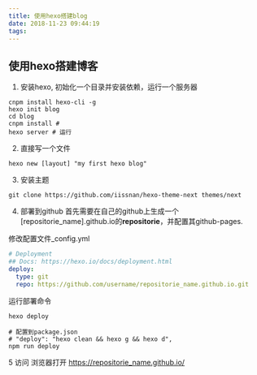 ```yaml
---
title: 使用hexo搭建blog
date: 2018-11-23 09:44:19
tags:
---
```

## 使用hexo搭建博客
1. 安装hexo, 初始化一个目录并安装依赖，运行一个服务器
```shell
cnpm install hexo-cli -g
hexo init blog
cd blog
cnpm install #
hexo server # 运行
```
2. 直接写一个文件
```shell
hexo new [layout] "my first hexo blog"
```

3. 安装主题
```shell
git clone https://github.com/iissnan/hexo-theme-next themes/next
```
4. 部署到github
首先需要在自己的github上生成一个[repositorie_name].github.io的**repositorie**，并配置其github-pages.

修改配置文件_config.yml
```yml
# Deployment
## Docs: https://hexo.io/docs/deployment.html
deploy:
  type: git
  repo: https://github.com/username/repositorie_name.github.io.git
```
运行部署命令
```shell
hexo deploy

# 配置到package.json
# "deploy": "hexo clean && hexo g && hexo d",
npm run deploy
```
5 访问
浏览器打开 https://repositorie_name.github.io/
